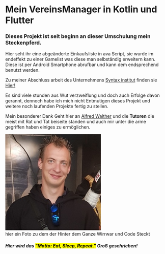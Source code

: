 <h1>Mein VereinsManager in Kotlin und Flutter</h1>
<h3>Dieses Projekt ist seit beginn an dieser Umschulung mein Steckenpferd.</h3>

Hier seht ihr eine abgeänderte Einkaufsliste in ava Script, sie wurde im endeffekt zu einer Gamelist was diese man selbständig erweitern kann.
Diese ist per Android Smartphone abrufbar und kann dem endsprechend benutzt werden.

Zu meiner Abschluss arbeit des Unternehmens <a href="syntax-institut.de">Syntax institut</a> finden sie <a href="https://github.com/MrRoxxer/TheFinalOne">Hier!</a>


Es sind viele stunden aus Wut verzweiflung und doch auch Erfolge davon gerannt, dennoch habe ich mich nicht Entmutigen
dieses Projekt und weitere noch laufenden Projekte fertig zu stellen.

Mein besonderer Dank Geht hier an <a href="https://github.com/artingo">Alfred Walther</a> und die <b>Tutoren</b>
die meist mit Rat und Tat beiseite standen und auch mir unter die arme gegriffen haben einiges zu ermöglichen.



<img src="./public/img/ich.jpg"><br>hier ein Foto zu dem der Hinter dem Ganze Wirrwar und Code Steckt</img>
</div>
<footer>
<h5>
Hier wird das <mark>"Motto: Eat, Sleep, Repeat."</mark> Groß geschrieben!
</h5>
</footer>
